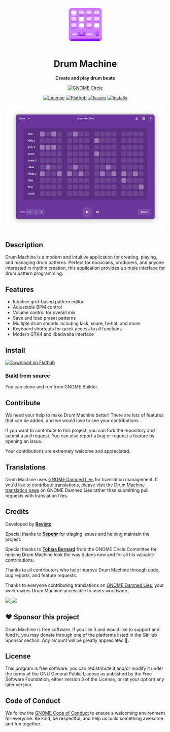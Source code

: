 [license-url]: https://github.com/revisto/drum-machine/blob/master/COPYING
[license-image]: https://img.shields.io/github/license/revisto/drum-machine.svg?style=for-the-badge
[flathub-url]: https://flathub.org/apps/io.github.revisto.drum-machine
[flathub-image]: https://img.shields.io/flathub/v/io.github.revisto.drum-machine?logo=flathub&style=for-the-badge
[installs-image]: https://img.shields.io/flathub/downloads/io.github.revisto.drum-machine?style=for-the-badge
[issues-url]: https://github.com/revisto/drum-machine/issues
[issues-image]: https://img.shields.io/github/issues/revisto/drum-machine?style=for-the-badge

[circle-url]: https://apps.gnome.org/DrumMachine/
[circle-image]: https://circle.gnome.org/assets/button/badge.svg

<div align="center">
  <img src="data/icons/hicolor/scalable/apps/io.github.revisto.drum-machine.svg" width="128" height="128">

  # Drum Machine

  **Create and play drum beats**

  [![GNOME Circle][circle-image]][circle-url]

  [![License][license-image]][license-url]
  [![Flathub][flathub-image]][flathub-url]
  [![Issues][issues-image]][issues-url]
  [![Installs][installs-image]][flathub-url]


  <img src="data/screenshots/drum-machine-dark.png">
</div>

## Description
Drum Machine is a modern and intuitive application for creating, playing, and managing drum patterns. Perfect for musicians, producers, and anyone interested in rhythm creation, this application provides a simple interface for drum pattern programming.

## Features
- Intuitive grid-based pattern editor
- Adjustable BPM control
- Volume control for overall mix
- Save and load preset patterns 
- Multiple drum sounds including kick, snare, hi-hat, and more
- Keyboard shortcuts for quick access to all functions
- Modern GTK4 and libadwaita interface

## Install

<a href="https://flathub.org/apps/details/io.github.revisto.drum-machine">
<img width="200" alt="Download on Flathub" src="https://flathub.org/api/badge?svg&locale=en"/>
</a>

### Build from source

You can clone and run from GNOME Builder.

## Contribute
We need your help to make Drum Machine better!
There are lots of features that can be added, and we would love to see your contributions.

If you want to contribute to this project, you can fork the repository and submit a pull request. You can also report a bug or request a feature by opening an issue.

Your contributions are extremely welcome and appreciated.

## Translations
Drum Machine uses [GNOME Damned Lies](https://l10n.gnome.org/) for translation management. If you'd like to contribute translations, please visit the [Drum Machine translation page](https://l10n.gnome.org/module/drum-machine/) on GNOME Damned Lies rather than submitting pull requests with translation files.

## Credits
Developed by **[Revisto](https://github.com/revisto)**

Special thanks to **[Sepehr](https://github.com/sepehr-rs)** for triaging issues and helping maintain the project.

Special thanks to **[Tobias Bernard](https://tobiasbernard.com)** from the GNOME Circle Committee for helping Drum Machine look the way it does now and for all his valuable contributions.

Thanks to all contributors who help improve Drum Machine through code, bug reports, and feature requests.

Thanks to everyone contributing translations on [GNOME Damned Lies](https://l10n.gnome.org/module/drum-machine/), your work makes Drum Machine accessible to users worldwide.

<p>
  <a href="https://mastodon.social/@revisto" title="Mastodon">
    <img src="https://img.shields.io/badge/Revisto-6364FF?style=for-the-badge&logo=mastodon&logoColor=white" />
  </a>
  <a href="https://linkedin.com/in/revisto" title="LinkedIn">
    <img src="https://img.shields.io/badge/Revisto-0077B5?style=for-the-badge&logo=linkedin&logoColor=white" />
  </a>
</p>

## ❤️ Sponsor this project
Drum Machine is free software. If you like it and would like to support and fund it, you may donate through one of the platforms listed in the GitHub Sponsor section. Any amount will be greatly appreciated 🤩.

## License
This program is free software: you can redistribute it and/or modify it under the terms of the GNU General Public License as published by the Free Software Foundation, either version 3 of the License, or (at your option) any later version.

## Code of Conduct
We follow the [GNOME Code of Conduct](https://wiki.gnome.org/Foundation/CodeOfConduct) to ensure a welcoming environment for everyone. Be kind, be respectful, and help us build something awesome and fun together. 